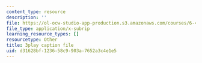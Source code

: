 ```yaml
---
content_type: resource
description: ''
file: https://ol-ocw-studio-app-production.s3.amazonaws.com/courses/6-451-principles-of-digital-communication-ii-spring-2005/d31628bf123658c9903a7652a3c4e1e5_CxgU2Gtg5ro.vtt
file_type: application/x-subrip
learning_resource_types: []
resourcetype: Other
title: 3play caption file
uid: d31628bf-1236-58c9-903a-7652a3c4e1e5
---
```

